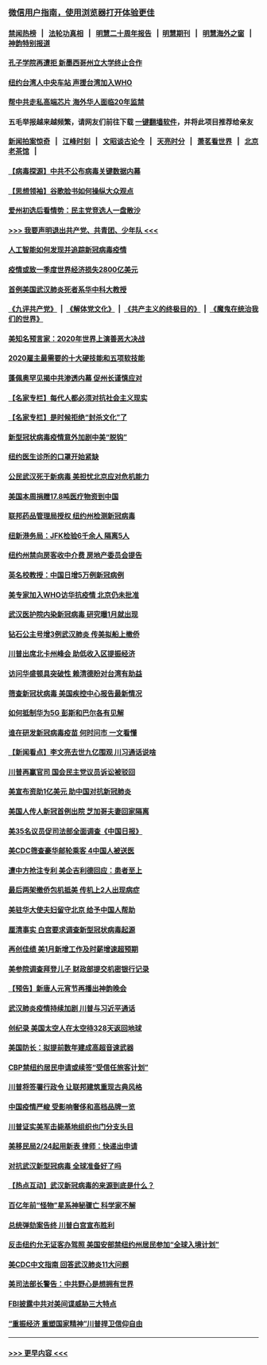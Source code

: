 ### [微信用户指南，使用浏览器打开体验更佳](https://github.com/gfw-breaker/banned-news1/blob/master/indexes/wechat-guide.md?t=0)
#### [禁闻热榜](热点新闻.md?t=0)  &nbsp;&nbsp;|&nbsp;&nbsp; [法轮功真相](https://github.com/gfw-breaker/truth/blob/master/README.md?t=0) &nbsp;&nbsp;|&nbsp;&nbsp; [明慧二十周年报告](https://github.com/gfw-breaker/mh-reports/blob/master/README.md?t=0) &nbsp;&nbsp;|&nbsp;&nbsp;[明慧期刊](https://github.com/gfw-breaker/mh-qikan) &nbsp;&nbsp;|&nbsp;&nbsp; [明慧海外之窗](https://github.com/gfw-breaker/mh-news/blob/master/README.md?t=0) &nbsp;&nbsp;|&nbsp;&nbsp; [神韵特别报道](https://github.com/gfw-breaker/mh-news/blob/master/shenyun.md?t=0)
#### [孔子学院再遭拒 新墨西哥州立大学终止合作](../pages/nsc412/n11858661.md?t=02102333) 
#### [纽约台湾人中央车站  声援台湾加入WHO](../pages/nsc412/n11857757.md?t=02102333) 
#### [帮中共走私高端芯片 海外华人面临20年监禁](../pages/nsc412/n11855016.md?t=02102333) 
#### 五毛举报越来越频繁，请网友们前往下载 [一键翻墙软件](https://github.com/gfw-breaker/ssr-accounts)，并将此项目推荐给亲友
#### [新闻拍案惊奇](https://github.com/gfw-breaker/banned-news1/blob/master/pages/link4.md) &nbsp;&nbsp;|&nbsp;&nbsp; [江峰时刻](https://github.com/gfw-breaker/banned-news1/blob/master/pages/link4.md) &nbsp;&nbsp;|&nbsp;&nbsp; [文昭谈古论今](https://github.com/gfw-breaker/banned-news1/blob/master/pages/link4.md) &nbsp;&nbsp;|&nbsp;&nbsp; [天亮时分](https://github.com/gfw-breaker/banned-news1/blob/master/pages/link4.md) &nbsp;&nbsp;|&nbsp;&nbsp; [萧茗看世界](https://github.com/gfw-breaker/banned-news1/blob/master/pages/link4.md) &nbsp;&nbsp;|&nbsp;&nbsp; [北京老茶馆](https://github.com/gfw-breaker/banned-news1/blob/master/pages/link4.md) &nbsp;&nbsp;|&nbsp;&nbsp; 
#### [【病毒探源】中共不公布病毒关键数据内幕](../pages/nsc412/n11856584.md?t=02102333) 
#### [【思想领袖】谷歌脸书如何操纵大众观点](../pages/nsc412/n11680874.md?t=02102333) 
#### [爱州初选后看情势：民主党竞选人一盘散沙](../pages/nsc412/n11856557.md?t=02102333) 
#### [>>> 我要声明退出共产党、共青团、少年队 <<<](https://github.com/begood0513/goodnews/blob/master/quit/letter.md) 
#### [人工智能如何发现并追踪新冠病毒疫情](../pages/nsc412/n11856398.md?t=02102333) 
#### [疫情或致一季度世界经济损失2800亿美元](../pages/nsc412/n11855639.md?t=02102333) 
#### [首例美国武汉肺炎死者系华中科大教授](../pages/nsc412/n11855500.md?t=02102333) 
#### [《九评共产党》](https://github.com/begood0513/9ping.md/blob/master/README.md) &nbsp;|&nbsp; [《解体党文化》](../../../../jtdwh.md/blob/master/README.md)  &nbsp;|&nbsp; [《共产主义的终极目的》](../../../../gczydzjmd.md/blob/master/README.md) &nbsp;|&nbsp; [《魔鬼在统治我们的世界》](../../../../mgztzwmdsj.md/blob/master/README.md) 
#### [美知名预言家：2020年世界上演善恶大决战](../pages/nsc412/n11855418.md?t=02102333) 
#### [2020雇主最需要的十大硬技能和五项软技能](../pages/nsc412/n11850953.md?t=02102333) 
#### [蓬佩奥罕见揭中共渗透内幕 促州长谨慎应对](../pages/nsc412/n11854685.md?t=02102333) 
#### [【名家专栏】每代人都必须对抗社会主义现实](../pages/nsc412/n11831412.md?t=02102333) 
#### [【名家专栏】是时候拒绝“封杀文化”了](../pages/nsc412/n11814093.md?t=02102333) 
#### [新型冠状病毒疫情意外加剧中美“脱钩”](../pages/nsc412/n11854475.md?t=02102333) 
#### [纽约医生诊所的口罩开始紧缺](../pages/nsc412/n11853364.md?t=02102333) 
#### [公民武汉死于新病毒 美担忧北京应对危机能力](../pages/nsc412/n11854331.md?t=02102333) 
#### [美国本周捐赠17.8吨医疗物资到中国](../pages/nsc412/n11854269.md?t=02102333) 
#### [联邦药品管理局授权  纽约州检测新冠病毒](../pages/nsc412/n11853371.md?t=02102333) 
#### [纽新港务局：JFK检验6千余人  隔离5人](../pages/nsc412/n11853366.md?t=02102333) 
#### [纽约州禁向房客收中介费  房地产委员会提告](../pages/nsc412/n11853360.md?t=02102333) 
#### [英名校教授：中国日增5万例新冠病例](../pages/nsc412/n11854174.md?t=02102333) 
#### [美专家加入WHO访华抗疫情 北京仍未批准](../pages/nsc412/n11854043.md?t=02102333) 
#### [武汉医护院内染新冠病毒 研究曝1月就出现](../pages/nsc412/n11852928.md?t=02102333) 
#### [钻石公主号增3例武汉肺炎 传美拟船上撤侨](../pages/nsc412/n11853240.md?t=02102333) 
#### [川普出席北卡州峰会 助低收入区提振经济](../pages/nsc412/n11853232.md?t=02102333) 
#### [访问华盛顿具突破性 赖清德盼对台湾有助益](../pages/nsc412/n11853129.md?t=02102333) 
#### [筛查新冠状病毒 美国疾控中心报告最新情况](../pages/nsc412/n11853070.md?t=02102333) 
#### [如何抵制华为5G 彭斯和巴尔各有见解](../pages/nsc412/n11852535.md?t=02102333) 
#### [谁在研发新冠病毒疫苗 何时问市 一文看懂](../pages/nsc412/n11852840.md?t=02102333) 
#### [【新闻看点】李文亮去世九亿围观 川习通话说啥](../pages/nsc412/n11852360.md?t=02102333) 
#### [川普再赢官司 国会民主党议员诉讼被驳回](../pages/nsc412/n11852287.md?t=02102333) 
#### [美宣布资助1亿美元 助中国对抗新冠肺炎](../pages/nsc412/n11852531.md?t=02102333) 
#### [美国人传人新冠首例出院 芝加哥夫妻回家隔离](../pages/nsc412/n11852452.md?t=02102333) 
#### [美35名议员促司法部全面调查《中国日报》](../pages/nsc412/n11852435.md?t=02102333) 
#### [美CDC筛查豪华邮轮乘客 4中国人被送医](../pages/nsc412/n11852085.md?t=02102333) 
#### [遭中方抢注专利 美企吉利德回应：患者至上](../pages/nsc412/n11852037.md?t=02102333) 
#### [最后两架撤侨包机抵美 传机上2人出现病症](../pages/nsc412/n11852173.md?t=02102333) 
#### [美驻华大使夫妇留守北京 给予中国人帮助](../pages/nsc412/n11852165.md?t=02102333) 
#### [厘清事实 白宫要求调查新型冠状病毒起源](../pages/nsc412/n11852106.md?t=02102333) 
#### [再创佳绩 美1月新增工作及时薪增速超预期](../pages/nsc412/n11852174.md?t=02102333) 
#### [美参院调查拜登儿子 财政部提交机密银行记录](../pages/nsc412/n11851808.md?t=02102333) 
#### [【预告】新唐人元宵节再播出神韵晚会](../pages/nsc412/n11843192.md?t=02102333) 
#### [武汉肺炎疫情持续加剧 川普与习近平通话](../pages/nsc412/n11851613.md?t=02102333) 
#### [创纪录 美国太空人在太空待328天返回地球](../pages/nsc412/n11851266.md?t=02102333) 
#### [美国防长：拟提前数年建成高超音速武器](../pages/nsc412/n11850959.md?t=02102333) 
#### [CBP禁纽约居民申请或续签“受信任旅客计划”](../pages/nsc412/n11850857.md?t=02102333) 
#### [川普将签署行政令 让联邦建筑重现古典风格](../pages/nsc412/n11850654.md?t=02102333) 
#### [中国疫情严峻 受影响奢侈和高档品牌一览](../pages/nsc412/n11850319.md?t=02102333) 
#### [川普证实美军击毙基地组织也门分支头目](../pages/nsc412/n11850383.md?t=02102333) 
#### [美移民局2/24起用新表 律师：快递出申请](../pages/nsc412/n11848220.md?t=02102333) 
#### [对抗武汉新型冠病毒 全球准备好了吗](../pages/nsc412/n11850142.md?t=02102333) 
#### [【热点互动】武汉新冠病毒的来源到底是什么？](../pages/nsc412/n11849749.md?t=02102333) 
#### [百亿年前“怪物”星系神秘骤亡 科学家不解](../pages/nsc412/n11849863.md?t=02102333) 
#### [总统弹劾案告终 川普白宫宣布胜利](../pages/nsc412/n11849985.md?t=02102333) 
#### [反击纽约允无证客办驾照  美国安部禁纽约州居民参加“全球入境计划”](../pages/nsc412/n11849828.md?t=02102333) 
#### [美CDC中文指南 回答武汉肺炎11大问题](../pages/nsc412/n11849703.md?t=02102333) 
#### [美司法部长警告：中共野心是想拥有世界](../pages/nsc412/n11849769.md?t=02102333) 
#### [FBI披露中共对美间谍威胁三大特点](../pages/nsc412/n11849700.md?t=02102333) 
#### [“重振经济 重塑国家精神”川普捍卫信仰自由](../pages/nsc412/n11849641.md?t=02102333) 

----
#### [ >>> 更早内容 <<< ](../indexes/nsc412-earlier.md)
